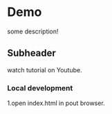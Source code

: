 # Demo
some description!

## Subheader
watch tutorial on Youtube.

### Local development
1.open index.html in pout browser.